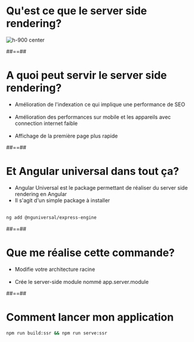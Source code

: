 <!-- .slide -->
# Qu'est ce que le server side rendering?
![h-900 center](assets/images/school/server-side/schema-ssr.png)

##==##

<!-- .slide -->
# A quoi peut servir le server side rendering?

- Amélioration de l'indexation ce qui implique une performance de SEO<br><br>
- Amélioration des performances sur mobile et les appareils avec connection internet faible<br><br>
- Affichage de la première page plus rapide

##==##

<!-- .slide: class="with-code inconsolata" -->
# Et Angular universal dans tout ça? 

- Angular Universal est le package permettant de réaliser du server side rendering en Angular
- Il s'agit d'un simple package à installer<br><br>

```sh
ng add @nguniversal/express-engine
```
<!-- .element: class="big-code" -->

##==##

<!-- .slide -->
# Que me réalise cette commande?<br>
- Modifie votre architecture racine<br><br>
- Crée le server-side module nommé app.server.module

##==##

<!-- .slide: class="with-code inconsolata" -->
# Comment lancer mon application<br>

```sh
npm run build:ssr && npm run serve:ssr
```
<!-- .element: class="big-code" -->
